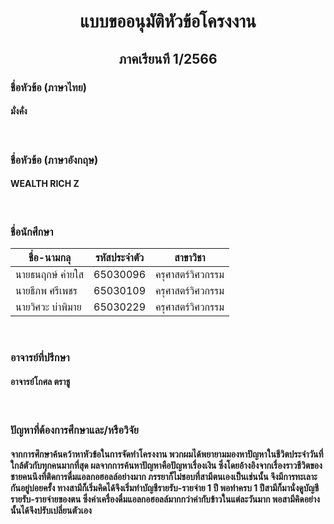 <H1 align = center>แบบขออนุมัติหัวข้อโครงงาน</H1>	
<H2 align = center>ภาคเรียนที 1/2566</H2>
<H3>ชื่อหัวข้อ (ภาษาไทย)</H3>
<H4>มั่งคั่ง</H4>
<br>
<H3>ชื่อหัวข้อ (ภาษาอังกฤษ)</H3>	
<H4>WEALTH RICH Z</H4>
<br>
<H3>ชื่อนักศึกษา</H3>

|ชื่อ-นามกลุ|รหัสประจำตัว|สาขาวิชา|
|-----------|--------|-------|
|นายธนฤกษ์ ค่ายใส|65030096|ครุศาสตร์วิศวกรรม|
|นายธีภพ ศรีเพชร|65030109|ครุศาสตร์วิศวกรรม|
|นายวิศวะ บ่าพิมาย|65030229|ครุศาสตร์วิศวกรรม|
<br>
<H3>อาจารย์ที่ปรึกษา</H3>
<H4>อาจารย์โกศล ตราชู</H4>
<br>
<H3>ปัญหาที่ต้องการศึกษาและ/หรือวิจัย</H3>	
<H4>จากการศึกษาค้นคว้าหาหัวข้อในการจัดทำโครงงาน พวกผมได้พยายามมองหาปัญหาในชีวิตประจำวันที่ใกล้ตัวกับทุกคนมากที่สุด ผลจากการค้นหาปัญหาคือปัญหาเรื่องเงิน ซึ่งโดยอ้างอิงจากเรื่องราวชีวิตของชายคนนึงที่ติดการดื่มแอลกอฮอลล์อย่างมาก ภรรยาก็ไม่ชอบที่สามีตนเองเป็นเช่นนั้น จึงมีการทะเลาะกันอยู่บ่อยครั้ง ทางสามีก็เริ่มคิดได้จึงเริ่มทำบัญชีรายรับ-รายจ่าย 1 ปี พอทำครบ 1 ปีสามีก็มานั่งดูบัญชีรายรับ-รายจ่ายของตน ซึ่งค่าเครื่องดื่มแอลกอฮอลล์มากกว่าค่ากับข้าวในแต่ละวันมาก พอสามีคิดอย่างนั้นได้จึงปรับเปลี่ยนตัวเอง</H4>

